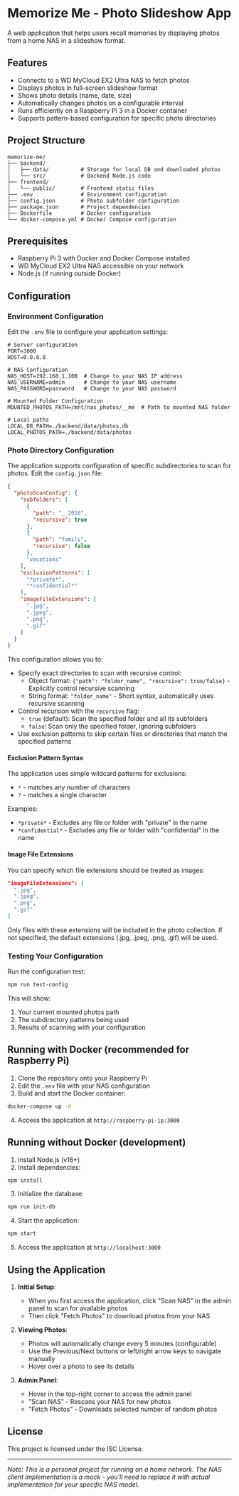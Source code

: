 # Memorize Me - Photo Slideshow App

A web application that helps users recall memories by displaying photos from a home NAS in a slideshow format.

## Features

- Connects to a WD MyCloud EX2 Ultra NAS to fetch photos
- Displays photos in full-screen slideshow format
- Shows photo details (name, date, size)
- Automatically changes photos on a configurable interval
- Runs efficiently on a Raspberry Pi 3 in a Docker container
- Supports pattern-based configuration for specific photo directories

## Project Structure

```
memorize-me/
├── backend/
│   ├── data/          # Storage for local DB and downloaded photos
│   └── src/           # Backend Node.js code
├── frontend/
│   └── public/        # Frontend static files
├── .env               # Environment configuration
├── config.json        # Photo subfolder configuration
├── package.json       # Project dependencies
├── Dockerfile         # Docker configuration
└── docker-compose.yml # Docker Compose configuration
```

## Prerequisites

- Raspberry Pi 3 with Docker and Docker Compose installed
- WD MyCloud EX2 Ultra NAS accessible on your network
- Node.js (if running outside Docker)

## Configuration

### Environment Configuration

Edit the `.env` file to configure your application settings:

```
# Server configuration
PORT=3000
HOST=0.0.0.0

# NAS Configuration
NAS_HOST=192.168.1.100  # Change to your NAS IP address
NAS_USERNAME=admin      # Change to your NAS username
NAS_PASSWORD=password   # Change to your NAS password

# Mounted Folder Configuration
MOUNTED_PHOTOS_PATH=/mnt/nas_photos/__me  # Path to mounted NAS folder

# Local paths
LOCAL_DB_PATH=./backend/data/photos.db
LOCAL_PHOTOS_PATH=./backend/data/photos
```

### Photo Directory Configuration

The application supports configuration of specific subdirectories to scan for photos. Edit the `config.json` file:

```json
{
  "photoScanConfig": {
    "subfolders": [
      {
        "path": "__2016",
        "recursive": true
      },
      {
        "path": "family",
        "recursive": false
      },
      "vacations"
    ],
    "exclusionPatterns": [
      "*private*",
      "*confidential*"
    ],
    "imageFileExtensions": [
      ".jpg",
      ".jpeg",
      ".png",
      ".gif"
    ]
  }
}
```

This configuration allows you to:
- Specify exact directories to scan with recursive control:
  - Object format: `{"path": "folder_name", "recursive": true/false}` - Explicitly control recursive scanning
  - String format: `"folder_name"` - Short syntax, automatically uses recursive scanning
- Control recursion with the `recursive` flag:
  - `true` (default): Scan the specified folder and all its subfolders
  - `false`: Scan only the specified folder, ignoring subfolders
- Use exclusion patterns to skip certain files or directories that match the specified patterns

#### Exclusion Pattern Syntax

The application uses simple wildcard patterns for exclusions:
- `*` - matches any number of characters
- `?` - matches a single character

Examples:
- `*private*` - Excludes any file or folder with "private" in the name
- `*confidential*` - Excludes any file or folder with "confidential" in the name

#### Image File Extensions

You can specify which file extensions should be treated as images:

```json
"imageFileExtensions": [
  ".jpg",
  ".jpeg",
  ".png",
  ".gif"
]
```

Only files with these extensions will be included in the photo collection. If not specified, the default extensions (.jpg, .jpeg, .png, .gif) will be used.

### Testing Your Configuration

Run the configuration test:

```bash
npm run test-config
```

This will show:
1. Your current mounted photos path
2. The subdirectory patterns being used
3. Results of scanning with your configuration

## Running with Docker (recommended for Raspberry Pi)

1. Clone the repository onto your Raspberry Pi
2. Edit the `.env` file with your NAS configuration
3. Build and start the Docker container:

```bash
docker-compose up -d
```

4. Access the application at `http://raspberry-pi-ip:3000`

## Running without Docker (development)

1. Install Node.js (v16+)
2. Install dependencies:

```bash
npm install
```

3. Initialize the database:

```bash
npm run init-db
```

4. Start the application:

```bash
npm start
```

5. Access the application at `http://localhost:3000`

## Using the Application

1. **Initial Setup**:
   - When you first access the application, click "Scan NAS" in the admin panel to scan for available photos
   - Then click "Fetch Photos" to download photos from your NAS

2. **Viewing Photos**:
   - Photos will automatically change every 5 minutes (configurable)
   - Use the Previous/Next buttons or left/right arrow keys to navigate manually
   - Hover over a photo to see its details

3. **Admin Panel**:
   - Hover in the top-right corner to access the admin panel
   - "Scan NAS" - Rescans your NAS for new photos
   - "Fetch Photos" - Downloads selected number of random photos

## License

This project is licensed under the ISC License.

---

*Note: This is a personal project for running on a home network. The NAS client implementation is a mock - you'll need to replace it with actual implementation for your specific NAS model.*
